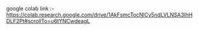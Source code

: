  google colab link :-  https://colab.research.google.com/drive/1AkFsmcTocNlCy5ndLVLNSA3IhHDLF2Pt#scrollTo=u6tYNCwdeagL

 
 
